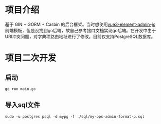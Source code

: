 # 项目介绍

基于 GIN + GORM + Casbin 的后台框架。当时想使用[vue3-element-admin-js](https://gitee.com/youlaiorg/vue3-element-admin-js)前端模板，但是没找到go后端，故自己参考接口文档实现go后端。在开发中由于URI冲突问题，对字典项路由地址进行了修改。目前仅支持PostgreSQL数据库。

# 项目二次开发


## 启动
```shell
go run main.go
```

## 导入sql文件
```shell
sudo -u postgres psql -d mypg -f ./sql/my-ops-admin-format-p.sql
```